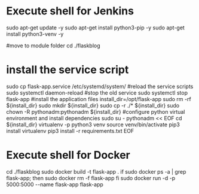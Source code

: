 # Execute shell for Jenkins

sudo apt-get update -y
sudo apt-get install python3-pip -y
sudo apt-get install python3-venv -y

#move to module folder
cd ./flaskblog
# install the service script
sudo cp flask-app.service /etc/systemd/system/
#reload the service scripts
sudo systemctl daemon-reload
#stop the old service
sudo systemctl stop flask-app
#install the application files
install_dir=/opt/flask-app
sudo rm -rf ${install_dir}
sudo mkdir ${install_dir}
sudo cp -r ./* ${install_dir}
sudo chown -R pythonadm:pythonadm ${install_dir}
#configure python virtual environment and install dependencies
sudo su - pythonadm << EOF
cd ${install_dir}
virtualenv -p python3 venv
source venv/bin/activate
pip3 install virtualenv
pip3 install -r requirements.txt
EOF

# Execute shell for Docker

cd ./flaskblog
sudo docker build -t flask-app .
if sudo docker ps -a | grep flask-app;
	then sudo docker rm -f flask-app
fi
sudo docker run -d -p 5000:5000 --name flask-app flask-app
